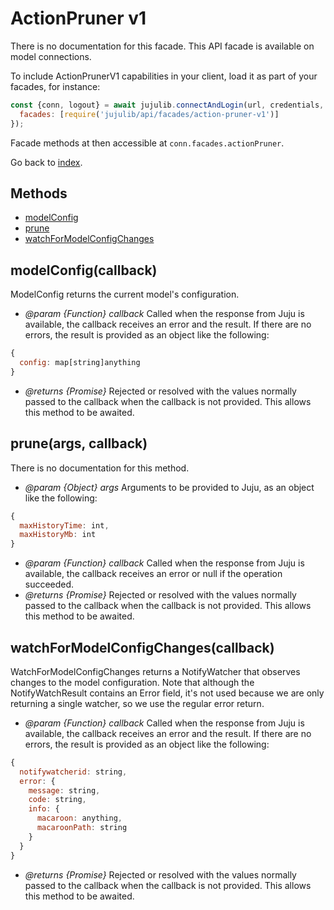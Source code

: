 <!---
NOTE: this file has been generated by the doc command in js-libjuju
on Fri 2018/11/09 14:32:38 UTC. Do not manually edit this file.
--->
# ActionPruner v1

There is no documentation for this facade.
This API facade is available on model connections.

To include ActionPrunerV1 capabilities in your client, load it as
part of your facades, for instance:
```javascript
const {conn, logout} = await jujulib.connectAndLogin(url, credentials, {
  facades: [require('jujulib/api/facades/action-pruner-v1')]
});
```
Facade methods at then accessible at `conn.facades.actionPruner`.

Go back to [index](index.md).

## Methods
- [modelConfig](#modelConfigcallback)
- [prune](#pruneargs-callback)
- [watchForModelConfigChanges](#watchForModelConfigChangescallback)

## modelConfig(callback)
ModelConfig returns the current model's configuration.

- *@param {Function} callback* Called when the response from Juju is available,
  the callback receives an error and the result. If there are no errors, the
  result is provided as an object like the following:
```javascript
{
  config: map[string]anything
}
```
- *@returns {Promise}* Rejected or resolved with the values normally passed to
  the callback when the callback is not provided.
  This allows this method to be awaited.

## prune(args, callback)
There is no documentation for this method.

- *@param {Object} args* Arguments to be provided to Juju, as an object like
  the following:
```javascript
{
  maxHistoryTime: int,
  maxHistoryMb: int
}
```
- *@param {Function} callback* Called when the response from Juju is available,
  the callback receives an error or null if the operation succeeded.
- *@returns {Promise}* Rejected or resolved with the values normally passed to
  the callback when the callback is not provided.
  This allows this method to be awaited.

## watchForModelConfigChanges(callback)
WatchForModelConfigChanges returns a NotifyWatcher that observes changes to
    the model configuration. Note that although the NotifyWatchResult
    contains an Error field, it's not used because we are only returning a
    single watcher, so we use the regular error return.

- *@param {Function} callback* Called when the response from Juju is available,
  the callback receives an error and the result. If there are no errors, the
  result is provided as an object like the following:
```javascript
{
  notifywatcherid: string,
  error: {
    message: string,
    code: string,
    info: {
      macaroon: anything,
      macaroonPath: string
    }
  }
}
```
- *@returns {Promise}* Rejected or resolved with the values normally passed to
  the callback when the callback is not provided.
  This allows this method to be awaited.
